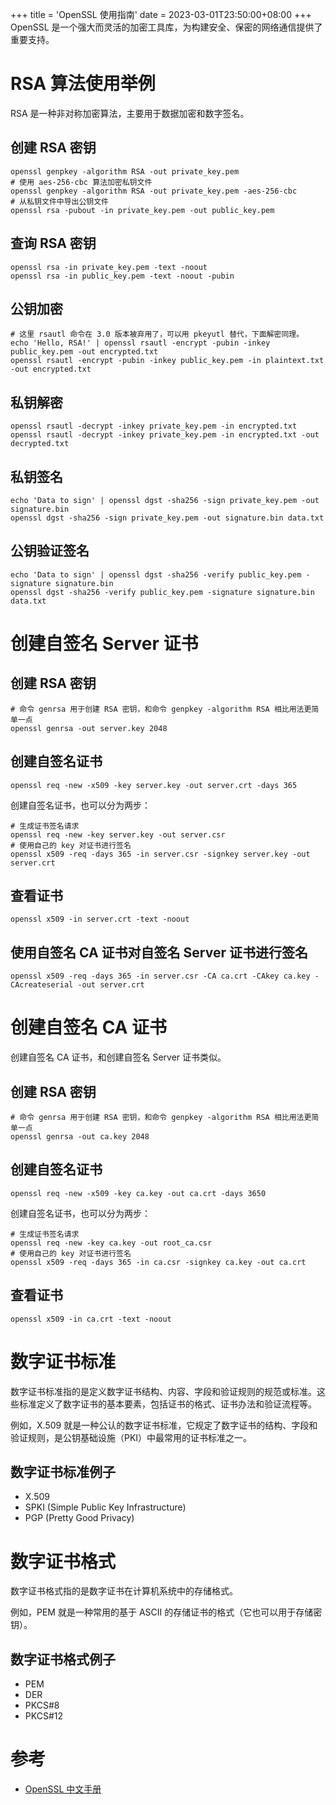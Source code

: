 +++
title = 'OpenSSL 使用指南'
date = 2023-03-01T23:50:00+08:00
+++
OpenSSL 是一个强大而灵活的加密工具库，为构建安全、保密的网络通信提供了重要支持。
<!--more-->
# RSA 算法使用举例
RSA 是一种非对称加密算法，主要用于数据加密和数字签名。
## 创建 RSA 密钥
``` Shell
openssl genpkey -algorithm RSA -out private_key.pem
# 使用 aes-256-cbc 算法加密私钥文件
openssl genpkey -algorithm RSA -out private_key.pem -aes-256-cbc 
# 从私钥文件中导出公钥文件
openssl rsa -pubout -in private_key.pem -out public_key.pem
```
## 查询 RSA 密钥
``` Shell
openssl rsa -in private_key.pem -text -noout
openssl rsa -in public_key.pem -text -noout -pubin
```
## 公钥加密
``` Shell
# 这里 rsautl 命令在 3.0 版本被弃用了，可以用 pkeyutl 替代，下面解密同理。
echo 'Hello, RSA!' | openssl rsautl -encrypt -pubin -inkey public_key.pem -out encrypted.txt
openssl rsautl -encrypt -pubin -inkey public_key.pem -in plaintext.txt -out encrypted.txt
```
## 私钥解密
``` Shell
openssl rsautl -decrypt -inkey private_key.pem -in encrypted.txt
openssl rsautl -decrypt -inkey private_key.pem -in encrypted.txt -out decrypted.txt
```
## 私钥签名
``` Shell
echo 'Data to sign' | openssl dgst -sha256 -sign private_key.pem -out signature.bin
openssl dgst -sha256 -sign private_key.pem -out signature.bin data.txt
```
## 公钥验证签名
``` Shell
echo 'Data to sign' | openssl dgst -sha256 -verify public_key.pem -signature signature.bin
openssl dgst -sha256 -verify public_key.pem -signature signature.bin data.txt
```

# 创建自签名 Server 证书
## 创建 RSA 密钥
``` Shell
# 命令 genrsa 用于创建 RSA 密钥，和命令 genpkey -algorithm RSA 相比用法更简单一点
openssl genrsa -out server.key 2048
```
## 创建自签名证书
``` Shell
openssl req -new -x509 -key server.key -out server.crt -days 365
```
创建自签名证书，也可以分为两步：
``` Shell 
# 生成证书签名请求
openssl req -new -key server.key -out server.csr
# 使用自己的 key 对证书进行签名
openssl x509 -req -days 365 -in server.csr -signkey server.key -out server.crt
```
## 查看证书
``` Shell
openssl x509 -in server.crt -text -noout
```
## 使用自签名 CA 证书对自签名 Server 证书进行签名
```
openssl x509 -req -days 365 -in server.csr -CA ca.crt -CAkey ca.key -CAcreateserial -out server.crt
```

# 创建自签名 CA 证书
创建自签名 CA 证书，和创建自签名 Server 证书类似。
## 创建 RSA 密钥
``` Shell
# 命令 genrsa 用于创建 RSA 密钥，和命令 genpkey -algorithm RSA 相比用法更简单一点
openssl genrsa -out ca.key 2048
```
## 创建自签名证书
``` Shell
openssl req -new -x509 -key ca.key -out ca.crt -days 3650
```
创建自签名证书，也可以分为两步：
``` Shell 
# 生成证书签名请求
openssl req -new -key ca.key -out root_ca.csr
# 使用自己的 key 对证书进行签名
openssl x509 -req -days 365 -in ca.csr -signkey ca.key -out ca.crt
```
## 查看证书
``` Shell
openssl x509 -in ca.crt -text -noout
```

# 数字证书标准
数字证书标准指的是定义数字证书结构、内容、字段和验证规则的规范或标准。这些标准定义了数字证书的基本要素，包括证书的格式、证书办法和验证流程等。

例如，X.509 就是一种公认的数字证书标准，它规定了数字证书的结构、字段和验证规则，是公钥基础设施（PKI）中最常用的证书标准之一。
## 数字证书标准例子
- X.509
- SPKI (Simple Public Key Infrastructure)
- PGP (Pretty Good Privacy)

# 数字证书格式
数字证书格式指的是数字证书在计算机系统中的存储格式。

例如，PEM 就是一种常用的基于 ASCII 的存储证书的格式（它也可以用于存储密钥）。

## 数字证书格式例子
- PEM
- DER 
- PKCS#8
- PKCS#12


# 参考
- [OpenSSL 中文手册](https://www.openssl.net.cn/)
